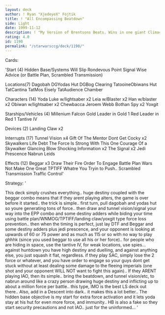 ```yaml
---
layout: deck
author: ! Ryan "XjedeyeX" Fojtik
title: ! "All Encompassing Beatdown"
side: Light
date: 1999-11-12
description: ! "My Version of Brentsons Beats. Wins in one giant Climactic Battle with Destiny adders and power 100+"
rating: 4.0
id: 1190
permalink: "/starwarsccg/deck/1190/"
---
```

Cards: 

'Start (4)
Hidden Base/Systems Will Slip
Rondevous Point
Signal
Wise Advice (or Battle Plan, Scrambled Transmission)

Locations(7)
Dagobah
DGYodas Hut
DGBog Clearing
TatooineObiwans Hut
TatCantina
TatMos Eisely
TatAudience Chamber

Characters (14)
Yoda
Luke w/lightsaber x2
Leia w/Blaster x2
Han w/blaster x2
Obiwan w/lightsaber x2
Chewbacca
Jeroem Webb
Bothan Spy x2
Yoxgit

Starships/Vehicles (4)
Millenium Falcon
Gold Leader in Gold 1
Red Leader in Red 1
Tantive IV

Devices (2)
Landing Claw x2

Interrupts (17)
Tunnel Vision x4
Gift Of The Mentor
Dont Get Cocky x2
Skywalkers
Life Debt
The Force Is Strong With This One
Courage Of a Skywalker
Glancing Blow
Shocking Information x2
The Signal x2
Jedi Prescence
Nabrun Leids

Effects (12)
Beggar x3
Draw Their Fire
Order To Engage
Battle Plan
Wars Not Make One Great
TPTIFF
Whatre You Tryin to Push..
Scrambled Transmission
Traffic Control'

Strategy: '

This deck simply crushes everything.. huge destiny coupled with the beggar combo means that if they arent playing alters, the game is over before it started.. the trick is simple.. first turn, pull dagobah and yodas hut so youre generating tons of force.. then draw and tunnel vision/signal your way into the EPP combo and some destiny adders while biding your time using battle plan/WNMOG/TPTIFF/landing claw/yoxgit type force loss prevention.. then when the timing is perfect, just lay DTF and Beggar and some destiny adders plus jedi prescence, and your opponent is looking at upwards of 60 or 75 power and as much as 115 or so with no way to play ghhhk (since you used beggar to use all his or her force).. for people who are hiding in space, use the tantive IV, for weak locations, use spies... against huntdown you have high destiny and duelling, and against anything else, you just squash it flat, regardless. if they play SAC, simply lose the 2 force or whatever, and you have order to engage so your guys dont get stuck without at least dealing some damage to the fleeing imperials (one shot and your opponent WILL NOT want to fight this again).. If they ARENT playing IAO, then its simple.. bring the beatdown, and tunnel vision/etc, to nabrun around like a crazy person drawing huge destiny and inflicting up to about a million force per battle.. this type, IMO is the best LS deck out there..
Also, add in a Descent into dark.. it makes this a lot better..
The hidden base objective is my start for extra force activation and it lets yoda stay at his hut for even more force, and immunity.. HB is also a fake so they start security precautions and not IAO.. just for the uninformed...  '
